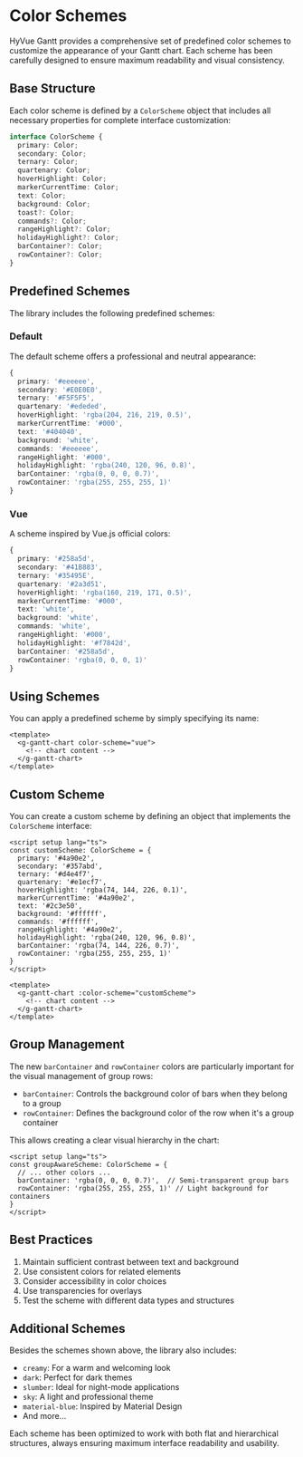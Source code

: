 # Color Schemes

HyVue Gantt provides a comprehensive set of predefined color schemes to customize the appearance of your Gantt chart. Each scheme has been carefully designed to ensure maximum readability and visual consistency.

## Base Structure

Each color scheme is defined by a `ColorScheme` object that includes all necessary properties for complete interface customization:

```typescript
interface ColorScheme {
  primary: Color;
  secondary: Color;
  ternary: Color;
  quartenary: Color;
  hoverHighlight: Color;
  markerCurrentTime: Color;
  text: Color;
  background: Color;
  toast?: Color;
  commands?: Color;
  rangeHighlight?: Color;
  holidayHighlight?: Color;
  barContainer?: Color;
  rowContainer?: Color;
}
```

## Predefined Schemes

The library includes the following predefined schemes:

### Default
The default scheme offers a professional and neutral appearance:
```typescript
{
  primary: '#eeeeee',
  secondary: '#E0E0E0',
  ternary: '#F5F5F5',
  quartenary: '#ededed',
  hoverHighlight: 'rgba(204, 216, 219, 0.5)',
  markerCurrentTime: '#000',
  text: '#404040',
  background: 'white',
  commands: '#eeeeee',
  rangeHighlight: '#000',
  holidayHighlight: 'rgba(240, 120, 96, 0.8)',
  barContainer: 'rgba(0, 0, 0, 0.7)',
  rowContainer: 'rgba(255, 255, 255, 1)'
}
```

### Vue
A scheme inspired by Vue.js official colors:
```typescript
{
  primary: '#258a5d',
  secondary: '#41B883',
  ternary: '#35495E',
  quartenary: '#2a3d51',
  hoverHighlight: 'rgba(160, 219, 171, 0.5)',
  markerCurrentTime: '#000',
  text: 'white',
  background: 'white',
  commands: 'white',
  rangeHighlight: '#000',
  holidayHighlight: '#f7842d',
  barContainer: '#258a5d',
  rowContainer: 'rgba(0, 0, 0, 1)'
}
```

## Using Schemes

You can apply a predefined scheme by simply specifying its name:

```vue
<template>
  <g-gantt-chart color-scheme="vue">
    <!-- chart content -->
  </g-gantt-chart>
</template>
```

## Custom Scheme

You can create a custom scheme by defining an object that implements the `ColorScheme` interface:

```vue
<script setup lang="ts">
const customScheme: ColorScheme = {
  primary: '#4a90e2',
  secondary: '#357abd',
  ternary: '#d4e4f7',
  quartenary: '#e1ecf7',
  hoverHighlight: 'rgba(74, 144, 226, 0.1)',
  markerCurrentTime: '#4a90e2',
  text: '#2c3e50',
  background: '#ffffff',
  commands: '#ffffff',
  rangeHighlight: '#4a90e2',
  holidayHighlight: 'rgba(240, 120, 96, 0.8)',
  barContainer: 'rgba(74, 144, 226, 0.7)',
  rowContainer: 'rgba(255, 255, 255, 1)'
}
</script>

<template>
  <g-gantt-chart :color-scheme="customScheme">
    <!-- chart content -->
  </g-gantt-chart>
</template>
```

## Group Management

The new `barContainer` and `rowContainer` colors are particularly important for the visual management of group rows:

- `barContainer`: Controls the background color of bars when they belong to a group
- `rowContainer`: Defines the background color of the row when it's a group container

This allows creating a clear visual hierarchy in the chart:

```vue
<script setup lang="ts">
const groupAwareScheme: ColorScheme = {
  // ... other colors ...
  barContainer: 'rgba(0, 0, 0, 0.7)',  // Semi-transparent group bars
  rowContainer: 'rgba(255, 255, 255, 1)' // Light background for containers
}
</script>
```

## Best Practices

1. Maintain sufficient contrast between text and background
2. Use consistent colors for related elements
3. Consider accessibility in color choices
4. Use transparencies for overlays
5. Test the scheme with different data types and structures

## Additional Schemes

Besides the schemes shown above, the library also includes:
- `creamy`: For a warm and welcoming look
- `dark`: Perfect for dark themes
- `slumber`: Ideal for night-mode applications
- `sky`: A light and professional theme
- `material-blue`: Inspired by Material Design
- And more...

Each scheme has been optimized to work with both flat and hierarchical structures, always ensuring maximum interface readability and usability.